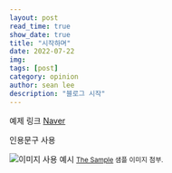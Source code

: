 ```yaml
---
layout: post
read_time: true
show_date: true
title: "시작하며"
date: 2022-07-22
img:
tags: [post]
category: opinion
author: sean lee
description: "블로그 시작"
---
```

예제
링크 [Naver](https://naver.com)


<tweet>인용문구 사용</tweet> 


![이미지 사용 예시](./assets/img/posts/20220722/post-sample-stamp.png)
<small>[The Sample](https://www.jwt.com/en/work/thenextrembrandt) 샘플 이미지 첨부.</small>

